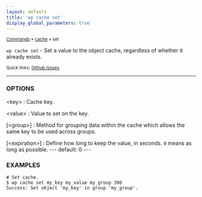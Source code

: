 ```yaml
---
layout: default
title: 'wp cache set'
display_global_parameters: true
---
```


<small>[Commands](/commands/) &raquo; [cache](/commands/cache/) &raquo; set</small>

`wp cache set` - Set a value to the object cache, regardless of whether it already exists.

<small>Quick links: <a href="https://github.com/wp-cli/wp-cli/issues?q=is%3Aopen+label%3Acommand%3Acache-set+sort%3Aupdated-desc">Github issues</a></small>

<hr />

### OPTIONS

&lt;key&gt;
: Cache key.

&lt;value&gt;
: Value to set on the key.

[&lt;group&gt;]
: Method for grouping data within the cache which allows the same key to be used across groups.

[&lt;expiration&gt;]
: Define how long to keep the value, in seconds. `0` means as long as possible.
\---
default: 0
\---

### EXAMPLES

    # Set cache.
    $ wp cache set my_key my_value my_group 300
    Success: Set object 'my_key' in group 'my_group'.




